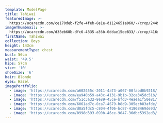 ```yaml
---
template: ModelPage
title: Tahiwai
featuredImage: >-
  https://ucarecdn.com/ce170deb-f2fe-4feb-8e1e-d1124651a060/-/crop/2449x1279/0,0/-/preview/
imageThumbnail: >-
  https://ucarecdn.com/d38eb60b-dfc6-4835-a36b-0ddae15ee833/-/crop/416x533/195,0/-/preview/
firstName: Tahiwai
collection: Boys
height: 143cm
measurementType: chest
bust: 56cm
waist: '49.5'
hips: 57cm
size: '10'
shoeSize: '6'
hair: Blonde
eyes: Hazel
imagePortfolio:
  - image: 'https://ucarecdn.com/a602455c-2011-4a73-a067-00fabd0b9218/'
  - image: 'https://ucarecdn.com/ea940b59-a43c-4131-9b1b-32ca345dc51b/'
  - image: 'https://ucarecdn.com/f51c3a32-8e89-45ce-bfd3-4eaea1f50e81/'
  - image: 'https://ucarecdn.com/6061ad7c-0ca7-4679-b8d9-305ecb83afde/'
  - image: 'https://ucarecdn.com/d8a5fdc5-c804-4f06-bc87-41868469de9d/'
  - image: 'https://ucarecdn.com/0998d393-090b-46ce-9047-36dbc5392ed3/'
---
```



